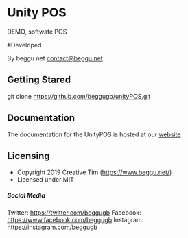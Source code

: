 # Unity POS
DEMO, softwate POS

#Developed 

By beggu.net
contact@beggu.net

## Getting Stared

git clone https://github.com/beggugb/unityPOS.git

## Documentation

The documentation for the UnityPOS is hosted at our [website](https://beggu.net/unityPOS/docs/1.0/getting-started/introduction.html)

## Licensing

- Copyright 2019 Creative Tim (https://www.beggu.net/)
- Licensed under MIT 

##### Social Media

Twitter: <https://twitter.com/beggugb>
Facebook: <https://www.facebook.com/beggugb>
Instagram: <https://instagram.com/beggugb>
